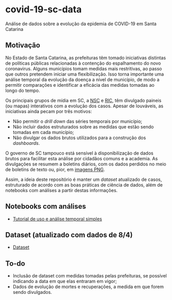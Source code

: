 # covid-19-sc-data
Análise de dados sobre a evolução da epidemia de COVID-19 em Santa Catarina

## Motivação
No Estado de Santa Catarina, as prefeituras têm tomado iniciativas distintas de políticas públicas relacionadas à contenção do espalhamento do novo coronavirus. Alguns municípios tomam medidas mais restritivas, ao passo que outros pretendem iniciar uma flexibilização. Isso torna importante uma análise temporal da evolução da doença a nível de município, de modo a permitir comparações e identificar a eficácia das medidas tomadas ao longo do tempo.

Os principais grupos de mídia em SC, a [NSC](https://www.nsctotal.com.br/coronavirus/mapa-de-evolucao-do-virus) e [RIC](https://ndmais.com.br/coronavirus/mapa-coronavirus), têm divulgado paineis (ou mapas) interativos com a evolução dos casos. Apesar de louváveis, as iniciativas ainda pecam por três motivos:

* Não permitir o *drill down* das séries temporais por município;
* Não incluir dados estruturados sobre as medidas que estão sendo tomadas em cada município;
* Não divulgar os dados brutos utilizados para a construção dos *dashboards*.

O governo de SC tampouco está sensível à disponibilização de dados brutos para facilitar esta análise por cidadãos comuns e a academia. As divulgações se resumem a boletins diários, com os dados perdidos no meio de boletins de texto ou, pior, em [imagens PNG](http://www.coronavirus.sc.gov.br/boletins/).

Assim, a ideia deste repositório é manter um *dataset* atualizado de casos, estruturado de acordo com as boas práticas de ciência de dados, além de notebooks com análises a partir destas informações.

## Notebooks com análises

* [Tutorial de uso e análise temporal simples](https://github.com/zelacerda/covid-19-sc-data/blob/master/corona_sc.ipynb)

## Dataset (atualizado com dados de 8/4)

* [Dataset](https://github.com/zelacerda/covid-19-sc-data/blob/master/dataset.csv)

## To-do

* Inclusão de dataset com medidas tomadas pelas prefeituras, se possível indicando a data em que elas entraram em vigor;
* Dados de evolução de mortes e recuperações, a medida em que forem sendo divulgados.
